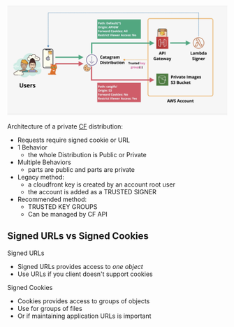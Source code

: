 ![Pasted image 20250520205800.png](_atts/Pasted%20image%2020250520205800.png)

Architecture of a private [CF](CF.md) distribution:
- Requests require signed cookie or URL
- 1 Behavior
	- the whole Distribution is Public or Private
- Multiple Behaviors
	- parts are public and parts are private
- Legacy method:
	- a cloudfront key is created by an account root user
	- the account is added as a TRUSTED SIGNER
- Recommended method:
	- TRUSTED KEY GROUPS
	- Can be managed by CF API

## Signed URLs vs Signed Cookies

Signed URLs
- Signed URLs provides access to *one object*
- Use URLs if you client doesn't support cookies

Signed Cookies
- Cookies provides access to groups of objects
- Use for groups of files
- Or if maintaining application URLs is important